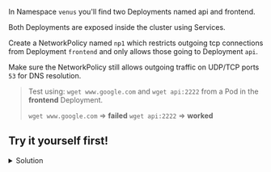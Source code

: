 In Namespace `venus` you'll find two Deployments named api and frontend. 

Both Deployments are exposed inside the cluster using Services. 

Create a NetworkPolicy named `np1` which restricts outgoing tcp connections from Deployment `frontend` and only allows those going to Deployment `api`. 

Make sure the NetworkPolicy still allows outgoing traffic on UDP/TCP ports `53` for DNS resolution.

> Test using: `wget www.google.com` and `wget api:2222` from a Pod in the **frontend** Deployment.
>
> `wget www.google.com` ⇒ **failed**
> `wget api:2222` ⇒ **worked**



## Try it yourself first!

<details><summary>Solution</summary>
  
```yaml
apiVersion: networking.k8s.io/v1
kind: NetworkPolicy
metadata:
  name: np1
  namespace: venus
spec:
  podSelector:
    matchLabels:
      app: frontend
  policyTypes:
    - Egress
  egress:
    - to:
        - podSelector:
            matchLabels:
              app: api
      ports:
        - protocol: TCP
          port: 2222
    - ports:
        - protocol: UDP
          port: 53
        - protocol: TCP
          port: 53
```
</details>
